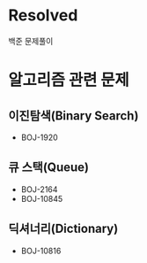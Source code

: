 # Resolved
백준 문제풀이

# 알고리즘 관련 문제

## 이진탐색(Binary Search)
- BOJ-1920

## 큐 스택(Queue)
- BOJ-2164
- BOJ-10845

## 딕셔너리(Dictionary)
- BOJ-10816

